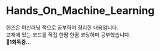 # Hands_On_Machine_Learning
핸즈온 머신러닝 책으로 공부하며 정리한 내용입니다.<br/>
교재에 있는 코드를 직접 한땀 한땀 코딩하며 공부했습니다.<br/>
**🚀1회독중...**
